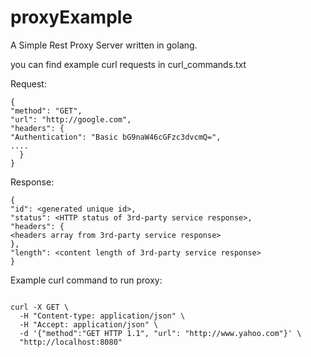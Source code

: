 # proxyExample
A Simple Rest Proxy Server written in golang.

you can find example curl requests in curl_commands.txt

Request:
```Example Request
{
"method": "GET",
"url": "http://google.com",
"headers": {
"Authentication": "Basic bG9naW46cGFzc3dvcmQ=",
....
  }
}
  ```
Response:
```Example Request
{
"id": <generated unique id>,
"status": <HTTP status of 3rd-party service response>,
"headers": {
<headers array from 3rd-party service response>
},
"length": <content length of 3rd-party service response>
}
  ```
  
Example curl command to run proxy:  
```Example curl command

curl -X GET \
  -H "Content-type: application/json" \
  -H "Accept: application/json" \
  -d '{"method":"GET HTTP 1.1", "url": "http://www.yahoo.com"}' \
  "http://localhost:8080"
  
  ```
